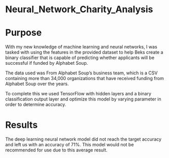 # Neural_Network_Charity_Analysis

# Purpose 

With my new knowledge of machine learning and neural networks, I was tasked with using the features in the provided dataset to help Beks create a binary classifier that is capable of predicting whether applicants will be successful if funded by Alphabet Soup.

The data used was From Alphabet Soup’s business team, which is  a CSV containing more than 34,000 organizations that have received funding from Alphabet Soup over the years. 


To complete this we used TensorFlow with hidden layers and a binary classification output layer and optimize this model by varying parameter in order to determine accuracy. 

# Results 

The deep learning neural network model did not reach the target accuracy and left us with an accuracy of 71%. This model would not be recommended for use due to this average result. 
